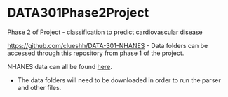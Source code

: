# DATA301Phase2Project
Phase 2 of Project - classification to predict cardiovascular disease

https://github.com/clueshh/DATA-301-NHANES - Data folders can be accessed through this repository from phase 1 of the project.

NHANES data can all be found [here](https://myvuwac-my.sharepoint.com/:f:/g/personal/whitwocamp_myvuw_ac_nz/Egp_0n9NLFtBs3B772VXiMgBTUSF5zSDINz3VGt71sJjnQ?e=7SwnC7).

* The data folders will need to be downloaded in order to run the parser and other files.
